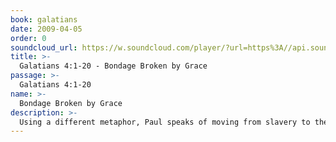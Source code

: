 ```yaml
---
book: galatians
date: 2009-04-05
order: 0
soundcloud_url: https://w.soundcloud.com/player/?url=https%3A//api.soundcloud.com/tracks/
title: >-
  Galatians 4:1-20 - Bondage Broken by Grace
passage: >-
  Galatians 4:1-20
name: >-
  Bondage Broken by Grace
description: >-
  Using a different metaphor, Paul speaks of moving from slavery to the full rights of a son and how this applies to salvation. With a deep appeal of love, he urges the Galatian Christians to stay the course and not to turn from their freedom in Christ back to the bondage of sin in their former lives.
---
```


